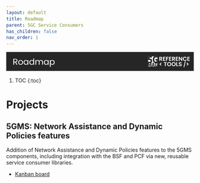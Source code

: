 ```yaml
---
layout: default
title: Roadmap
parent: 5GC Service Consumers
has_children: false
nav_order: 1
---
```

<img src="../../assets/images/Banner_Roadmap.png" /> 

1. TOC
{:toc}

# Projects
## 5GMS: Network Assistance and Dynamic Policies features
Addition of Network Assistance and Dynamic Policies features to the 5GMS components, including integration with the BSF and PCF via new, reusable service consumer libraries.
* [Kanban board](https://github.com/orgs/5G-MAG/projects/11)
